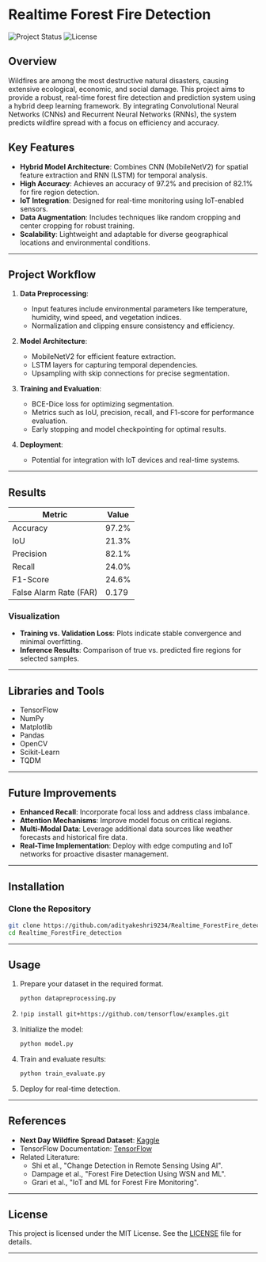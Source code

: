 
# Realtime Forest Fire Detection

![Project Status](https://img.shields.io/badge/Status-Active-green)
![License](https://img.shields.io/badge/License-MIT-blue)

## Overview

Wildfires are among the most destructive natural disasters, causing extensive ecological, economic, and social damage. This project aims to provide a robust, real-time forest fire detection and prediction system using a hybrid deep learning framework. By integrating Convolutional Neural Networks (CNNs) and Recurrent Neural Networks (RNNs), the system predicts wildfire spread with a focus on efficiency and accuracy.

## Key Features

- **Hybrid Model Architecture**: Combines CNN (MobileNetV2) for spatial feature extraction and RNN (LSTM) for temporal analysis.
- **High Accuracy**: Achieves an accuracy of 97.2% and precision of 82.1% for fire region detection.
- **IoT Integration**: Designed for real-time monitoring using IoT-enabled sensors.
- **Data Augmentation**: Includes techniques like random cropping and center cropping for robust training.
- **Scalability**: Lightweight and adaptable for diverse geographical locations and environmental conditions.

---

## Project Workflow

1. **Data Preprocessing**: 
   - Input features include environmental parameters like temperature, humidity, wind speed, and vegetation indices.
   - Normalization and clipping ensure consistency and efficiency.
   
2. **Model Architecture**:
   - MobileNetV2 for efficient feature extraction.
   - LSTM layers for capturing temporal dependencies.
   - Upsampling with skip connections for precise segmentation.

3. **Training and Evaluation**:
   - BCE-Dice loss for optimizing segmentation.
   - Metrics such as IoU, precision, recall, and F1-score for performance evaluation.
   - Early stopping and model checkpointing for optimal results.

4. **Deployment**:
   - Potential for integration with IoT devices and real-time systems.

---

## Results

| Metric        | Value   |
|---------------|---------|
| Accuracy      | 97.2%   |
| IoU           | 21.3%   |
| Precision     | 82.1%   |
| Recall        | 24.0%   |
| F1-Score      | 24.6%   |
| False Alarm Rate (FAR) | 0.179 |

### Visualization

- **Training vs. Validation Loss**: Plots indicate stable convergence and minimal overfitting.
- **Inference Results**: Comparison of true vs. predicted fire regions for selected samples.

---

## Libraries and Tools

- TensorFlow
- NumPy
- Matplotlib
- Pandas
- OpenCV
- Scikit-Learn
- TQDM

---

## Future Improvements

- **Enhanced Recall**: Incorporate focal loss and address class imbalance.
- **Attention Mechanisms**: Improve model focus on critical regions.
- **Multi-Modal Data**: Leverage additional data sources like weather forecasts and historical fire data.
- **Real-Time Implementation**: Deploy with edge computing and IoT networks for proactive disaster management.

---

## Installation

### Clone the Repository
```bash
git clone https://github.com/adityakeshri9234/Realtime_ForestFire_detection.git
cd Realtime_ForestFire_detection
```



---

## Usage

1. Prepare your dataset in the required format.
   ```bash
   python datapreprocessing.py
   ```
2. ```bash
   !pip install git+https://github.com/tensorflow/examples.git
   ```
3. Initialize the model:
   ```bash
   python model.py
   ```
4. Train and evaluate results:
   ```bash
   python train_evaluate.py
   ```
5. Deploy for real-time detection.

---

## References

- **Next Day Wildfire Spread Dataset**: [Kaggle](https://www.kaggle.com/)
- TensorFlow Documentation: [TensorFlow](https://www.tensorflow.org/)
- Related Literature:
  - Shi et al., "Change Detection in Remote Sensing Using AI".
  - Dampage et al., "Forest Fire Detection Using WSN and ML".
  - Grari et al., "IoT and ML for Forest Fire Monitoring".

---

## License

This project is licensed under the MIT License. See the [LICENSE](LICENSE) file for details.

---
